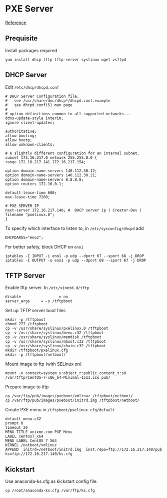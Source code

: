 # PXE Server

[Reference](http://www.unixmen.com/install-pxe-server-centos-7/)

## Prequisite

Install packages required
````
yum install dhcp tftp tftp-server syslinux wget vsftpd
````

## DHCP Server

Edit `/etc/dhcp/dhcpd.conf`
````
# DHCP Server Configuration file.
#   see /usr/share/doc/dhcp*/dhcpd.conf.example
#   see dhcpd.conf(5) man page
#
# option definitions common to all supported networks...
ddns-update-style interim;
ignore client-updates;

authoritative;
allow booting;
allow bootp;
allow unknown-clients;

# A slightly different configuration for an internal subnet.
subnet 172.16.217.0 netmask 255.255.0.0 {
range 172.16.217.141 172.16.217.154;

option domain-name-servers 140.112.30.12;
option domain-name-servers 140.112.30.21;
option domain-name-servers 8.8.8.8;
option routers 172.16.0.1;

default-lease-time 600;
max-lease-time 7200;

# PXE SERVER IP
next-server 172.16.217.140; #  DHCP server ip ( Creator-Dev )
filename "pxelinux.0";
}
````

To specify which interface to listen to, in `/etc/sysconfig/dhcpd` add
````
DHCPDARGS="eno2";
````

For better safety, block DHCP on `eno1`
```` 
iptables -I INPUT -i eno1 -p udp --dport 67 --sport 68 -j DROP
iptables -I OUTPUT -o eno1 -p udp --dport 68 --sport 67 -j DROP
````
## TFTP Server

Enable tftp server. In `/etc/xinetd.d/tftp`
````
disable                 = no
server_args		= -s /tftpboot
````

Set up TFTP server boot files
````
mkdir -p /tftpboot
chmod 777 /tftpboot
cp -v /usr/share/syslinux/pxelinux.0 /tftpboot
cp -v /usr/share/syslinux/menu.c32 /tftpboot
cp -v /usr/share/syslinux/memdisk /tftpboot
cp -v /usr/share/syslinux/mboot.c32 /tftpboot
cp -v /usr/share/syslinux/chain.c32 /tftpboot
mkdir /tftpboot/pxelinux.cfg
mkdir -p /tftpboot/netboot/
````


Mount image to ftp (with SELinux on)
````
mount -o context=system_u:object_r:public_content_t:s0 /var/tftp/CentOS-7-x86_64-Minimal-1511.iso pub/
````

Prepare image to tftp
````
cp /var/ftp/pub/images/pxeboot/vmlinuz /tftpboot/netboot/
cp /var/ftp/pub/images/pxeboot/initrd.img /tftpboot/netboot/
````

Create PXE menu in `/tftpboot/pxelinux.cfg/default`
````
default menu.c32
prompt 0
timeout 30
MENU TITLE unixme.com PXE Menu
LABEL centos7_x64
MENU LABEL CentOS 7 X64
KERNEL /netboot/vmlinuz
APPEND  initrd=/netboot/initrd.img  inst.repo=ftp://172.16.217.140/pub  ks=ftp://172.16.217.140/ks.cfg
````

## Kickstart

Use anaconda-ks.cfg as kickstart config file. 
````
cp /root/anaconda-ks.cfg /var/ftp/ks.cfg
````
